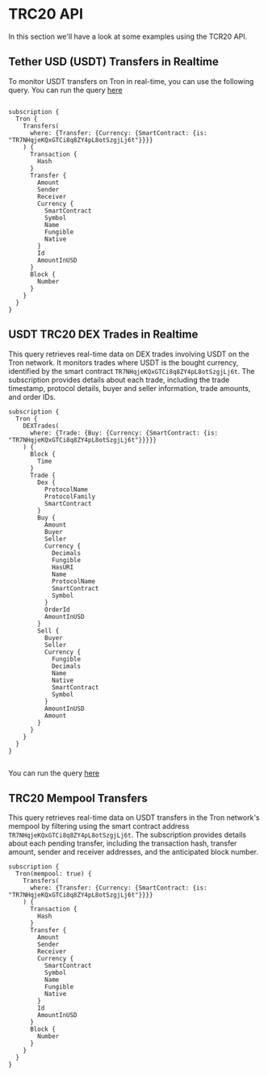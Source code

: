 # TRC20 API

In this section we'll have a look at some examples using the TCR20 API.

<head>
<meta name="keywords" content="TRC20 API, TRC20 real-time transfers, USDT TRC20 DEX trades, Tron mempool transfers, Tron balance updates API, Tron balance Python API, Tron blockchain API, Tron network API, Tron web3 API, Bitquery Tron API, TRC20 documentation, Tron crypto API"/>
<meta name="robots" content="index, follow"/>
<meta http-equiv="Content-Type" content="text/html; charset=utf-8"/>
<meta name="language" content="English"/>

<!-- Open Graph / Facebook -->

<meta property="og:type" content="website" />
<meta property="og:title" content="How to Get Real-Time TRC20 Information on Tron Network" />
<meta property="og:description" content="Learn how to retrieve historical and real-time USDT data on the Tron network using Bitquery's TRC20 API." />

<!-- Twitter -->

<meta property="twitter:card" content="summary_large_image" />
<meta property="twitter:title" content="How to Get Real-Time TRC20 Information on Tron Network" />
<meta property="twitter:description" content="Learn how to retrieve real-time USDT Tron information using Bitquery's TRC20 API." />
</head>

## Tether USD (USDT) Transfers in Realtime

To monitor USDT transfers on Tron in real-time, you can use the following query.
You can run the query [here](https://ide.bitquery.io/usdt-trc20-transfers_1)

```

subscription {
  Tron {
    Transfers(
      where: {Transfer: {Currency: {SmartContract: {is: "TR7NHqjeKQxGTCi8q8ZY4pL8otSzgjLj6t"}}}}
    ) {
      Transaction {
        Hash
      }
      Transfer {
        Amount
        Sender
        Receiver
        Currency {
          SmartContract
          Symbol
          Name
          Fungible
          Native
        }
        Id
        AmountInUSD
      }
      Block {
        Number
      }
    }
  }
}

```

## USDT TRC20 DEX Trades in Realtime

This query retrieves real-time data on DEX trades involving USDT on the Tron network. It monitors trades where USDT is the bought currency, identified by the smart contract `TR7NHqjeKQxGTCi8q8ZY4pL8otSzgjLj6t`. The subscription provides details about each trade, including the trade timestamp, protocol details, buyer and seller information, trade amounts, and order IDs.

```
subscription {
  Tron {
    DEXTrades(
      where: {Trade: {Buy: {Currency: {SmartContract: {is: "TR7NHqjeKQxGTCi8q8ZY4pL8otSzgjLj6t"}}}}}
    ) {
      Block {
        Time
      }
      Trade {
        Dex {
          ProtocolName
          ProtocolFamily
          SmartContract
        }
        Buy {
          Amount
          Buyer
          Seller
          Currency {
            Decimals
            Fungible
            HasURI
            Name
            ProtocolName
            SmartContract
            Symbol
          }
          OrderId
          AmountInUSD
        }
        Sell {
          Buyer
          Seller
          Currency {
            Fungible
            Decimals
            Name
            Native
            SmartContract
            Symbol
          }
          AmountInUSD
          Amount
        }
      }
    }
  }
}


```

You can run the query [here](https://ide.bitquery.io/USDT-TRC20-DEX-Trades)

## TRC20 Mempool Transfers

This query retrieves real-time data on USDT transfers in the Tron network's mempool by filtering using the smart contract address `TR7NHqjeKQxGTCi8q8ZY4pL8otSzgjLj6t`. The subscription provides details about each pending transfer, including the transaction hash, transfer amount, sender and receiver addresses, and the anticipated block number.

```
subscription {
  Tron(mempool: true) {
    Transfers(
      where: {Transfer: {Currency: {SmartContract: {is: "TR7NHqjeKQxGTCi8q8ZY4pL8otSzgjLj6t"}}}}
    ) {
      Transaction {
        Hash
      }
      Transfer {
        Amount
        Sender
        Receiver
        Currency {
          SmartContract
          Symbol
          Name
          Fungible
          Native
        }
        Id
        AmountInUSD
      }
      Block {
        Number
      }
    }
  }
}

```

